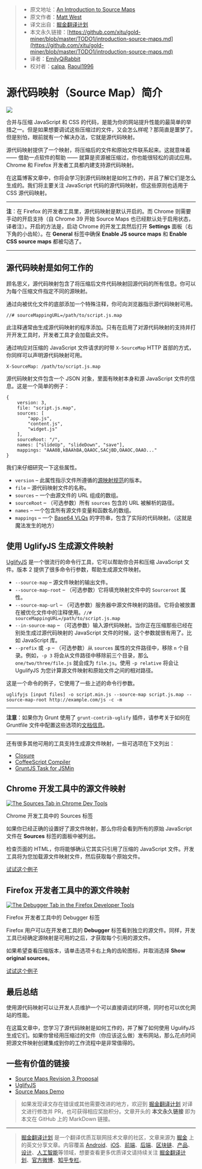 > * 原文地址：[An Introduction to Source Maps](https://blog.teamtreehouse.com/introduction-source-maps)
> * 原文作者：[Matt West](https://blog.teamtreehouse.com/author/mattwest)
> * 译文出自：[掘金翻译计划](https://github.com/xitu/gold-miner)
> * 本文永久链接：[https://github.com/xitu/gold-miner/blob/master/TODO1/introduction-source-maps.md](https://github.com/xitu/gold-miner/blob/master/TODO1/introduction-source-maps.md)
> * 译者：[EmilyQiRabbit](https://github.com/EmilyQiRabbit)
> * 校对者：[calpa](https://github.com/calpa), [Raoul1996](https://github.com/Raoul1996)

# 源代码映射（Source Map）简介

![](https://3wga6448744j404mpt11pbx4-wpengine.netdna-ssl.com/wp-content/uploads/2013/10/programming1.png)

合并与压缩 JavaScript 和 CSS 的代码，是能为你的网站提升性能的最简单的举措之一。但是如果想要调试这些压缩过的文件，又会怎么样呢？那简直是噩梦了。但是别怕，眼前就有一个解决办法，它就是源代码映射。

源代码映射提供了一个映射，将压缩后的文件和原始文件联系起来。这就意味着 —— 借助一点软件的帮助 —— 就算是资源被压缩过，你也能很轻松的调试应用。Chrome 和 Firefox 开发者工具都内建支持源代码映射。

在这篇博客文章中，你将会学习到源代码映射是如何工作的，并且了解它们是怎么生成的。我们将主要关注 JavaScript 代码的源代码映射，但这些原则也适用于 CSS 源代码映射。

* * *

**注**：在 Firefox 的开发者工具里，源代码映射是默认开启的。而 Chrome 则需要手动的开启支持（自 Chrome 39 开始 Source Maps 也已经默认处于启用状态，译者注）。开启的方法是，启动 Chrome 的开发工具然后打开 **Settings** 面板（右下角的小齿轮）。在 **General** 标签中确保 **Enable JS source maps** 和 **Enable CSS source maps** 都被勾选了。

* * *

## 源代码映射是如何工作的

顾名思义，源代码映射包含了将压缩后文件代码映射回源代码的所有信息。你可以为每个压缩文件指定不同的源映射。

通过向被优化文件的底部添加一个特殊注释，你可向浏览器指示源代码映射可用。

```
//# sourceMappingURL=/path/to/script.js.map
```

此注释通常由生成源代码映射的程序添加。只有在启用了对源代码映射的支持并打开开发工具时，开发者工具才会加载此文件。

通过响应对压缩的 JavaScript 文件请求的时带 `X-SourceMap` HTTP 首部的方式，你同样可以声明源代码映射可用。

```
X-SourceMap: /path/to/script.js.map
```

源代码映射文件包含一个 JSON 对象，里面有映射本身和源 JavaScript 文件的信息。这是一个简单的例子：

```
{
    version: 3,
    file: "script.js.map",
    sources: [
        "app.js",
        "content.js",
        "widget.js"
    ],
    sourceRoot: "/",
    names: ["slideUp", "slideDown", "save"],
    mappings: "AAA0B,kBAAhBA,QAAOC,SACjBD,OAAOC,OAAO..."
}
```

我们来仔细研究一下这些属性。

*   `version` – 此属性指示文件所遵循的[源映射规范](https://docs.google.com/document/d/1U1RGAehQwRypUTovF1KRlpiOFze0b-_2gc6fAH0KY0k/edit)的版本。
*   `file` – 源代码映射文件的名称。
*   `sources` – 一个由源文件的 URL 组成的数组。
*   `sourceRoot` – （可选参数）所有 `sources` 包含的 URL 被解析的路径。
*   `names` – 一个包含所有源文件变量和函数名的数组。
*   `mappings` – 一个 [Base64 VLQs](http://www.html5rocks.com/en/tutorials/developertools/sourcemaps/#toc-base64vlq) 的字符串，包含了实际的代码映射。（这就是魔法发生的地方）

## 使用 UglifyJS 生成源文件映射

[UglifyJS](https://github.com/mishoo/UglifyJS2) 是一个很流行的命令行工具，它可以帮助你合并和压缩 JavaScript 文件。版本 2 提供了很多命令行参数，帮助生成源文件映射。

*   `--source-map` – 源文件映射的输出文件。
*   `--source-map-root` – （可选参数）它将填充映射文件中的 `Sourceroot` 属性。
*   `--source-map-url` – （可选参数）服务器中源文件映射的路径。它将会被放置在被优化文件中的注释使用。`//# sourceMappingURL=/path/to/script.js.map`
*   `--in-source-map` – （可选参数）输入源代码映射。当你正在压缩那些已经在别处生成过源代码映射的 JavaScript 文件的时候，这个参数就很有用了。比如 JavaScript 库。
*   `--prefix` 或 `-p` – （可选参数）从 `sources` 属性的文件路径中，移除 `n` 个目录。例如，`-p 3` 将会从文件路径中移除前三个目录，那么 `one/two/three/file.js` 就会成为 `file.js`。使用 `-p relative` 将会让 UgulifyJS 为您计算源文件映射和原始文件之间的相对路径。

这是一个命令的例子，它使用了一些上述的命令行参数。

```
uglifyjs [input files] -o script.min.js --source-map script.js.map --source-map-root http://example.com/js -c -m
```

* * *

**注意**：如果你为 Grunt 使用了 `grunt-contrib-uglify` 插件，请参考关于如何在 Gruntfile 文件中配置这些选项的[文档信息](https://github.com/gruntjs/grunt-contrib-uglify#sourcemap)。

* * *

还有很多其他可用的工具支持生成源文件映射，一些可选项在下文列出：

*   [Closure](http://www.html5rocks.com/en/tutorials/developertools/sourcemaps/#toc-howgenerate)
*   [CoffeeScript Compiler](http://coffeescript.org/#source-maps)
*   [GruntJS Task for JSMin](https://github.com/twolfson/grunt-jsmin-sourcemap)

## Chrome 开发工具中的源文件映射

[![The Sources Tab in Chrome Dev Tools](https://3wga6448744j404mpt11pbx4-wpengine.netdna-ssl.com/wp-content/uploads/2013/12/chrome-tools.png)](https://3wga6448744j404mpt11pbx4-wpengine.netdna-ssl.com/wp-content/uploads/2013/12/chrome-tools.png)

Chrome 开发工具中的 Sources 标签

如果你已经正确的设置好了源文件映射，那么你将会看到所有的原始 JavaScript 文件在 **Sources** 标签的面板中被列出。

检查页面的 HTML，你将能够确认它其实只引用了压缩的 JavaScript 文件。开发工具将为您加载源文件映射文件，然后获取每个原始文件。

[试试这个例子](http://demos.mattwest.io/source-maps/)

## Firefox 开发者工具中的源文件映射

[![The Debugger Tab in the Firefox Developer Tools](https://3wga6448744j404mpt11pbx4-wpengine.netdna-ssl.com/wp-content/uploads/2013/12/firefox-tools.png)](https://3wga6448744j404mpt11pbx4-wpengine.netdna-ssl.com/wp-content/uploads/2013/12/firefox-tools.png)

Firefox 开发者工具中的 Debugger 标签

Firefox 用户可以在开发者工具的 **Debugger** 标签看到独立的源文件。同样，开发工具已经确定源映射是可用的之后，才获取每个引用的源文件。

如果希望查看压缩版本，请单击选项卡右上角的齿轮图标，并取消选择 **Show original sources**。


[试试这个例子](http://demos.mattwest.io/source-maps/)

## 最后总结

使用源代码映射可以让开发人员维护一个可以直接调试的环境，同时也可以优化网站的性能。

在这篇文章中，您学习了源代码映射是如何工作的，并了解了如何使用 UgulifyJS 生成它们。如果你曾经用压缩过的文件（你应该这么做）发布网站，那么花点时间把源文件映射创建集成到你的工作流程中是非常值得的。

## 一些有价值的链接

*   [Source Maps Revision 3 Proposal](https://docs.google.com/document/d/1U1RGAehQwRypUTovF1KRlpiOFze0b-_2gc6fAH0KY0k/edit)
*   [UglifyJS](https://github.com/mishoo/UglifyJS2)
*   [Source Maps Demo](http://demos.mattwest.io/source-maps/)

> 如果发现译文存在错误或其他需要改进的地方，欢迎到 [掘金翻译计划](https://github.com/xitu/gold-miner) 对译文进行修改并 PR，也可获得相应奖励积分。文章开头的 **本文永久链接** 即为本文在 GitHub 上的 MarkDown 链接。


---

> [掘金翻译计划](https://github.com/xitu/gold-miner) 是一个翻译优质互联网技术文章的社区，文章来源为 [掘金](https://juejin.im) 上的英文分享文章。内容覆盖 [Android](https://github.com/xitu/gold-miner#android)、[iOS](https://github.com/xitu/gold-miner#ios)、[前端](https://github.com/xitu/gold-miner#前端)、[后端](https://github.com/xitu/gold-miner#后端)、[区块链](https://github.com/xitu/gold-miner#区块链)、[产品](https://github.com/xitu/gold-miner#产品)、[设计](https://github.com/xitu/gold-miner#设计)、[人工智能](https://github.com/xitu/gold-miner#人工智能)等领域，想要查看更多优质译文请持续关注 [掘金翻译计划](https://github.com/xitu/gold-miner)、[官方微博](http://weibo.com/juejinfanyi)、[知乎专栏](https://zhuanlan.zhihu.com/juejinfanyi)。
